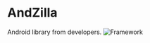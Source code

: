 # AndZilla
Android library from developers.
![Framework](https://github.com/zillachan/AndZilla/blob/master/%E7%B1%BB%E5%BA%93%E6%9E%B6%E6%9E%84.png)
